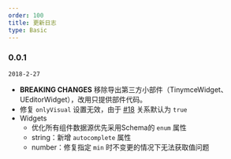 ```yaml
---
order: 100
title: 更新日志
type: Basic
---
```


### 0.0.1

`2018-2-27`

- **BREAKING CHANGES** 移除导出第三方小部件（TinymceWidget、UEditorWidget），改用只提供部件代码。
- 修复 `onlyVisual` 设置无效，由于 [#18](https://github.com/cipchk/nz-schema-form/issues/18) 关系默认为 `true`
- Widgets
    - 优化所有组件数据源优先采用Schema的 `enum` 属性
    - string：新增 `autocomplete` 属性
    - number：修复指定 `min` 时不变更的情况下无法获取值问题
    